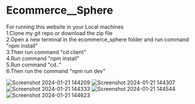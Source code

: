 # Ecommerce__Sphere

For running this website in your Local machines <br>
1.Clone my git repo or download the zip file <br>
2.Open a new terminal in the ecommerce_sphere folder and run command "npm install" <br>
3.Then run command "cd client" <br>
4.Run command "npm install" <br>
5.Run command "cd.." <br>
6.Then run the command "npm run dev" <be>

![Screenshot 2024-01-21 144209](https://github.com/sarkarbiswajit/Ecommerce__Sphere/assets/101525369/01aa0fa9-b9d3-4059-a388-2e667b575e4f)
![Screenshot 2024-01-21 144307](https://github.com/sarkarbiswajit/Ecommerce__Sphere/assets/101525369/8a8058df-d555-429c-8dd2-4afb70a97d94)
![Screenshot 2024-01-21 144333](https://github.com/sarkarbiswajit/Ecommerce__Sphere/assets/101525369/a84c038f-ab73-4cbe-9849-6f5a0702dc1a)
![Screenshot 2024-01-21 144544](https://github.com/sarkarbiswajit/Ecommerce__Sphere/assets/101525369/3da4ae2a-1936-4eca-8b0c-5104d786b811)
![Screenshot 2024-01-21 144623](https://github.com/sarkarbiswajit/Ecommerce__Sphere/assets/101525369/82d19700-d977-4fde-a35f-dd7af1554768)

